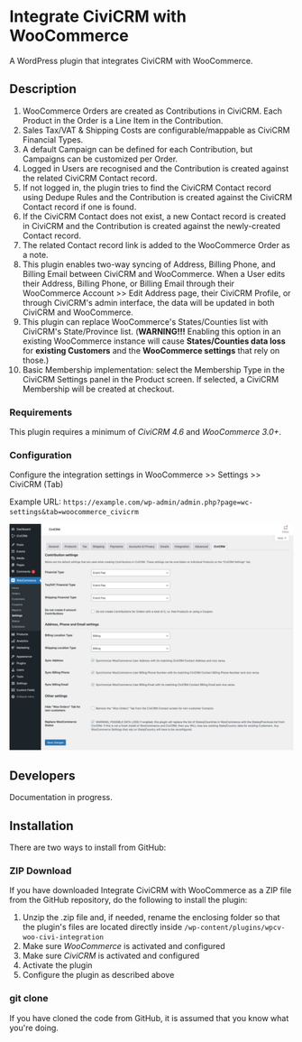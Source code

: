 # Integrate CiviCRM with WooCommerce

A WordPress plugin that integrates CiviCRM with WooCommerce.



## Description

1. WooCommerce Orders are created as Contributions in CiviCRM. Each Product in the Order is a Line Item in the Contribution.
2. Sales Tax/VAT & Shipping Costs are configurable/mappable as CiviCRM Financial Types.
3. A default Campaign can be defined for each Contribution, but Campaigns can be customized per Order.
4. Logged in Users are recognised and the Contribution is created against the related CiviCRM Contact record.
5. If not logged in, the plugin tries to find the CiviCRM Contact record using Dedupe Rules and the Contribution is created against the CiviCRM Contact record if one is found.
6. If the CiviCRM Contact does not exist, a new Contact record is created in CiviCRM and the Contribution is created against the newly-created Contact record.
7. The related Contact record link is added to the WooCommerce Order as a note.
8. This plugin enables two-way syncing of Address, Billing Phone, and Billing Email between CiviCRM and WooCommerce. When a User edits their Address, Billing Phone, or Billing Email through their WooCommerce Account >> Edit Address page, their CiviCRM Profile, or through CiviCRM's admin interface, the data will be updated in both CiviCRM and WooCommerce.
9. This plugin can replace WooCommerce's States/Counties list with CiviCRM's State/Province list. (**WARNING!!!** Enabling this option in an existing WooCommerce instance will cause **States/Counties data loss** for **existing Customers** and the **WooCommerce settings** that rely on those.)
10. Basic Membership implementation: select the Membership Type in the CiviCRM Settings panel in the Product screen. If selected, a CiviCRM Membership will be created at checkout.

### Requirements

This plugin requires a minimum of *CiviCRM 4.6* and *WooCommerce 3.0+*.

### Configuration

Configure the integration settings in WooCommerce >> Settings >> CiviCRM (Tab)

Example URL: `https://example.com/wp-admin/admin.php?page=wc-settings&tab=woocommerce_civicrm`

![Settings to integrate CiviCRM with WooCommerce](./screenshots/wpcv-woo-settings.jpg)



## Developers

Documentation in progress.



## Installation

There are two ways to install from GitHub:

### ZIP Download

If you have downloaded Integrate CiviCRM with WooCommerce as a ZIP file from the GitHub repository, do the following to install the plugin:

1. Unzip the .zip file and, if needed, rename the enclosing folder so that the plugin's files are located directly inside `/wp-content/plugins/wpcv-woo-civi-integration`
2. Make sure *WooCommerce* is activated and configured
3. Make sure *CiviCRM* is activated and configured
4. Activate the plugin
5. Configure the plugin as described above

### git clone

If you have cloned the code from GitHub, it is assumed that you know what you're doing.

